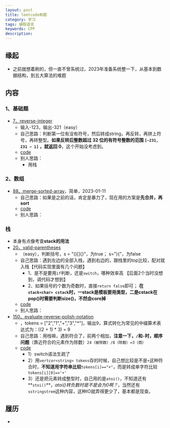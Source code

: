 ```yaml
---
layout: post  
title: leetcode刷题  
category: 学习    
tags: 编程语言        
keywords: CPP      
description:    
---  
```



##  缘起
+ 之前就想着刷的，但一直不曾系统过，2023年准备系统整一下，从基本到数据结构，到五大算法的难题


##  内容

###  1、基础题
+ [7、reverse-integer](https://leetcode.com/problems/reverse-integer/)
	+ 输入-123，输出-321（easy）
	+ 自己思路：判断第一位有没有符号，然后转成string，再反转，再拼上符号，再转整型。**如果反转后整数超过 32 位的有符号整数的范围 `[−231, 231 − 1]` ，就返回 0**，这个开始没考虑到。
	+ [code](https://gitee.com/fewolflion/BookNote/blob/master/00lionel%E6%8A%80%E6%9C%AF%E7%9F%A5%E8%AF%86%E7%AE%A1%E7%90%86/00leetcode/007reverse-integer.cpp)
	+ 别人思路：
		+ 用栈

### 2、数组

+ [88、merge-sorted-array](https://leetcode.cn/problems/merge-sorted-array/)，简单，2023-01-11
  + 自己思路：如果是之前的话，肯定是暴力了，现在用的方案是**先合并，再sort**
  + [code](https://gitee.com/fewolflion/BookNote/blob/master/00leetcode/088merge-sorted-array.cpp)
  + 别人思路：

### 栈

+ 本身有点像考查**stack的用法**
+ [20、valid-parentheses](https://leetcode.cn/problems/valid-parentheses/)
  + （easy），判断括号，s = "()[]{}"，为true； s="){"，为false
  + 自己思路：遇到左边的全部入栈，遇到右边的，跟栈里的top比较，配对就入栈【代码实现里面有几个问题】
    + 1、是不是要用`if`判断，还是`switch`，哪种效率高  【后面2个当时没想到，调代码才想到】
    + 2、如果括号的个数为奇数时，直接`return false`即可； **在`stack<char> cstack`时，一stack是模板要用类型，二是cstack在pop()时需要判断size()，不然会core掉**
  + [code](https://gitee.com/fewolflion/BookNote/blob/master/00leetcode/020valid-parentheses.cpp)
  + 别人思路：
+ [150、evaluate-reverse-polish-notation](https://leetcode.cn/problems/evaluate-reverse-polish-notation/)
  + ，tokens = ["2","1","+","3","*"]，输出9，算式转化为常见的中缀算术表达式为：((2 + 1) * 3) = 9
  + 自己思路：用栈嘛，遇到符合了，前两个相加，**注意一下，`/`和`-`时，顺序问题**（靠近符合的元素作为除数）`24（被除数）/8（除数）=3（商）`
  + [code](https://gitee.com/fewolflion/BookNote/blob/master/00leetcode/150evaluate-reverse-polish-notation.cpp)
    + 1）switch语法生疏了 
    + 2）用`vertcor<string> tokens`存的时候，自己想比较是不是`+`这种符合时，**不知道用字符串比较**`tokens[i]=="+"`，而是转成单字符比较`tokens[i][0]=='+'`
    + 3）还是把元素转成整型时，自己用的是`atoi()`，不知道还有**`stoi()`**，*atoi()转负数时是不是会为0啊？*，当然还有`sstringstrem`这种内容，这种IO就弄得更少了，基本都是现查。


##  履历
+ 